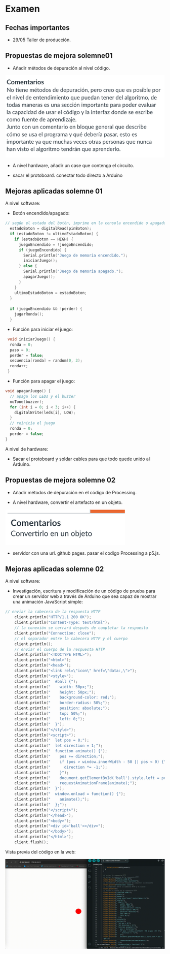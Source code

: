 # Examen

## Fechas importantes

- 29/05 Taller de producción.

## Propuestas de mejora solemne01

- Añadir métodos de depuración al nivel código.

![Feedback](./assets/feedback.png)

- A nivel hardware, añadir un case que contenga el circuito.

- sacar el protoboard. conectar todo directo a Arduino

## Mejoras aplicadas solemne 01

A nivel software:

- Botón encendido/apagado:

```cpp
// según el estado del botón, imprime en la consola encendido o apagado
  estadoBoton = digitalRead(pinBoton);
  if (estadoBoton != ultimoEstadoBoton) {
    if (estadoBoton == HIGH) {
      juegoEncendido = !juegoEncendido;
      if (juegoEncendido) {
        Serial.println("Juego de memoria encendido.");
        iniciarJuego();
      } else {
        Serial.println("Juego de memoria apagado.");
        apagarJuego();
      }
    }
    ultimoEstadoBoton = estadoBoton;
  }

  if (juegoEncendido && !perder) {
    jugarRonda();
  }
```

- Función para iniciar el juego:

``` cpp
 void iniciarJuego() {
  ronda = 0;
  paso = 0;
  perder = false;
  secuencia[ronda] = random(0, 3);
  ronda++;
 }
```

- Función para apagar el juego:

```cpp
void apagarJuego() {
  // apaga los LEDs y el buzzer
  noTone(buzzer);
  for (int i = 0; i < 3; i++) {
    digitalWrite(leds[i], LOW);
  }
  // reinicia el juego
  ronda = 0;
  perder = false;
}
```

A nivel de hardware:

- Sacar el protoboard y soldar cables para que todo quede unido al Arduino.

## Propuestas de mejora solemne 02

- Añadir métodos de depuración en el código de Processing.

- A nivel hardware, convertir el artefacto en un objeto.

![Feedback](./assets/feedback02.png)

- servidor con una url. github pages. pasar el codigo Processing a p5.js.

## Mejoras aplicadas solemne 02

A nivel software:

- Investigación, escritura y modificación de un código de prueba para crear un servidor web a través de Arduino que sea capaz de mostrar una animación JavaScript simple:

```cpp
// enviar la cabecera de la respuesta HTTP
    client.println("HTTP/1.1 200 OK");
    client.println("Content-Type: text/html");
    // la conexión se cerrará después de completar la respuesta
    client.println("Connection: close");  
    // el separador entre la cabecera HTTP y el cuerpo
    client.println();                     
    // enviar el cuerpo de la respuesta HTTP
    client.println("<!DOCTYPE HTML>");
    client.println("<html>");
    client.println("<head>");
    client.println("<link rel=\"icon\" href=\"data:,\">");
    client.println("<style>");
    client.println("  #ball {");
    client.println("    width: 50px;");
    client.println("    height: 50px;");
    client.println("    background-color: red;");
    client.println("    border-radius: 50%;");
    client.println("    position: absolute;");
    client.println("    top: 50%;");
    client.println("    left: 0;");
    client.println("  }");
    client.println("</style>");
    client.println("<script>");
    client.println("  let pos = 0;");
    client.println("  let direction = 1;");
    client.println("  function animate() {");
    client.println("    pos += direction;");
    client.println("    if (pos > window.innerWidth - 50 || pos < 0) {");
    client.println("      direction *= -1;");
    client.println("    }");
    client.println("    document.getElementById('ball').style.left = pos + 'px';");
    client.println("    requestAnimationFrame(animate);");
    client.println("  }");
    client.println("  window.onload = function() {");
    client.println("    animate();");
    client.println("  };");
    client.println("</script>");
    client.println("</head>");
    client.println("<body>");
    client.println("<div id='ball'></div>");
    client.println("</body>");
    client.println("</html>");
    client.flush();
```

Vista previa del código en la web:

![Vista previa del código en la web](./assets/serverJS.gif)
